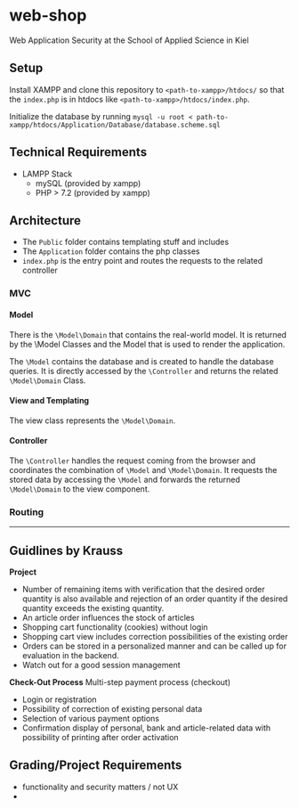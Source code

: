 # web-shop
Web Application Security at the School of Applied Science in Kiel 

## Setup
Install XAMPP and clone this repository to `<path-to-xampp>/htdocs/` so that the `index.php` is in htdocs like `<path-to-xampp>/htdocs/index.php`.

Initialize the database by running `mysql -u root < path-to-xampp/htdocs/Application/Database/database.scheme.sql`

## Technical Requirements
* LAMPP Stack
  * mySQL (provided by xampp)
  * PHP > 7.2 (provided by xampp)

## Architecture

* The `Public` folder contains templating stuff and includes
* The `Application` folder contains the php classes 
* `index.php` is the entry point and routes the requests to the related controller

### MVC

#### Model
There is the `\Model\Domain` that contains the real-world model. 
It is returned by the \Model Classes and the Model that is used to render the application.

The `\Model` contains the database and is created to handle the database queries. 
It is directly accessed by the `\Controller` and returns the related `\Model\Domain` Class.

#### View and Templating
The view class represents the `\Model\Domain`.

#### Controller
The `\Controller` handles the request coming from the browser and coordinates the combination of `\Model` and `\Model\Domain`.
It requests the stored data by accessing the `\Model` and forwards the returned `\Model\Domain` to the view component.
### Routing

---

## Guidlines by Krauss

**Project**
* Number of remaining items with verification that the 
  desired order quantity is also available and rejection of 
  an order quantity if the desired quantity exceeds the 
  existing quantity. 
* An article order influences the stock of articles 
* Shopping cart functionality (cookies) without login 
* Shopping cart view includes correction possibilities of the 
  existing order 
* Orders can be stored in a personalized manner and can be 
  called up for evaluation in the backend.
* Watch out for a good session management

**Check-Out Process**
Multi-step payment process (checkout) 
* Login or registration 
* Possibility of correction of existing personal data 
* Selection of various payment options 
* Confirmation display of personal, bank and article-related 
  data with possibility of printing after order activation 
## Grading/Project Requirements
* functionality and security matters / not UX
* 
